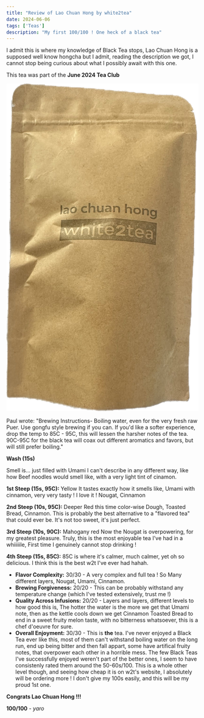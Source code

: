 ```yaml
---
title: "Review of Lao Chuan Hong by white2tea"
date: 2024-06-06
tags: ['Teas']
description: "My first 100/100 ! One heck of a black tea"
---
```


I admit this is where my knowledge of Black Tea stops, Lao Chuan Hong is a supposed well know hongcha but I admit, reading the description we got, I cannot stop being curious about what I possibly await with this one.

This tea was part of the **June 2024 Tea Club**

![](image-28.png)

Paul wrote:
"Brewing Instructions- Boiling water, even for the very fresh raw Puer. Use gongfu style brewing if you can. If you'd like a softer experience, drop the temp to 85C - 95C, this will lessen the harsher notes of the tea. 90C-95C for the black tea will coax out different aromatics and favors, but will still prefer boiling."

**Wash (15s)**

Smell is... just filled with Umami I can't describe in any different way, like how Beef noodles would smell like, with a very light tint of cinamon.

**1st Steep (15s, 95C):**
Yellow
It tastes exactly how it smells like, Umami with cinnamon, very very tasty ! I love it !
Nougat, Cinnamon

**2nd Steep (10s, 95C):**
Deeper Red this time color-wise
Dough, Toasted Bread, Cinnamon.
This is probably the best alternative to a "flavored tea" that could ever be.
It's not too sweet, it's just perfect.

**3rd Steep (10s, 90C):**
Mahogany red
Now the Nougat is overpowering, for my greatest pleasure.
Truly, this is the most enjoyable tea I've had in a whiiiiile, First time I genuinely cannot stop drinking !

**4th Steep (15s, 85C):**
85C is where it's calmer, much calmer, yet oh so delicious.
I think this is the best w2t I've ever had hahah.

- **Flavor Complexity:** 30/30 - A very complex and full tea ! So Many different layers, Nougat, Umami, Cinnamon.
- **Brewing Forgiveness:** 20/20 - This can be probably withstand any temperature change (which I've tested extensively, trust me !)
- **Quality Across Infusions:** 20/20 -  Layers and layers,  different levels to how good this is, The hotter the water is the more we get that Umami note, then as the kettle cools down we get Cinnamon Toasted Bread to end in a sweet fruity melon taste, with no bitterness whatsoever, this is a chef d'oeuvre for sure.
- **Overall Enjoyment:** 30/30 - This is **the** tea. I've never enjoyed a Black Tea ever like this, most of them can't withstand boiling water on the long run, end up being bitter and then fall appart, some have artifical fruity notes, that overpower each other in a horrible mess. The few Black Teas I've successfully enjoyed weren't part of the better ones, I seem to have consistenly rated them around the 50-60s/100. This is a whole other level though, and seeing how cheap it is on w2t's website, I absolutely will be ordering more ! I don't give my 100s easily, and this will be my proud 1st one.

**Congrats Lao Chuan Hong !!!**

**100/100**
*- yaro*


